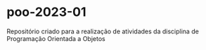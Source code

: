 # poo-2023-01
Repositório criado para a realização de atividades da disciplina de Programação Orientada a Objetos
